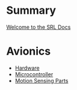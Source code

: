 # Summary

[Welcome to the SRL Docs](welcome.md)

# Avionics

- [Hardware](avionics/hardware.md)
- [Microcontroller](avionics/microcontroller.md)
- [Motion Sensing Parts](avionics/motion-sensors.md)
